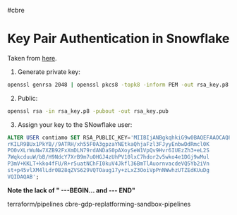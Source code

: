 #cbre
# Key Pair Authentication in Snowflake

Taken from [here](https://docs.snowflake.com/en/user-guide/key-pair-auth).

1. Generate private key:
```bash
openssl genrsa 2048 | openssl pkcs8 -topk8 -inform PEM -out rsa_key.p8 -nocrypt
```
2. Public:
```bash
openssl rsa -in rsa_key.p8 -pubout -out rsa_key.pub
```
3. Assign your key to the SNowflake user:
```SQL
ALTER USER contiamo SET RSA_PUBLIC_KEY='MIIBIjANBgkqhkiG9w0BAQEFAAOCAQ8AMIIBCgKCAQEA1M4Nu+gpLToXFFYHRqL9
rKILR9BUx1PkYB//9ATRH/xh55F0A3gpzaYNEtkaQhjaFzl3FJyyEnbwDdRmcl0K
PO0vXLrWuNw7XZB92FxXmDLN79rdANDaS0pAXoySeW1VpQv9Hvr6IUEzZh3+eL2S
7WqkcduuW/bB/H9NdcY7XrB9m7uOHGJ4zUhPV10lxC7hdor2v5wko4e1DGj9wMul
P3mV+KKLT+kko4fFU/R+r5uatNChFI0kuV4Jkfl36BmTlAuornvacdeVQ5Yb2iVn
st+p45vlXM4lLdr0B28qZVS629VQTOaug17y+zLxZ3OoiVpPnNWwhzUTZEdKUuDg
VQIDAQAB';
```

**Note the lack of " ---BEGIN... and --- END"**


terraform/pipelines
cbre-gdp-replatforming-sandbox-pipelines